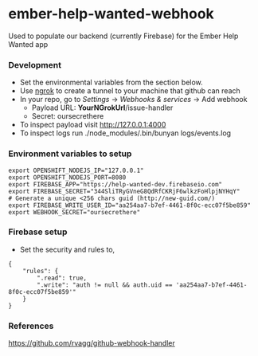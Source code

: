 # ember-help-wanted-webhook
Used to populate our backend (currently Firebase) for the Ember Help Wanted app


### Development
- Set the environmental variables from the section below.
- Use [ngrok](https://ngrok.com/) to create a tunnel to your machine that github can reach
- In your repo, go to *Settings* -> *Webhooks & services* -> Add webhook
  - Payload URL: __YourNGrokUrl__/issue-handler
  - Secret: oursecrethere
- To inspect payload visit http://127.0.0.1:4000
- To inspect logs run ./node_modules/.bin/bunyan logs/events.log

### Environment variables to setup
```
export OPENSHIFT_NODEJS_IP="127.0.0.1"
export OPENSHIFT_NODEJS_PORT=8080
export FIREBASE_APP="https://help-wanted-dev.firebaseio.com"
export FIREBASE_SECRET="344SliTRyGVneG8QdRfCKRjF6wlkzFoHlpjNYHqY"
# Generate a unique <256 chars guid (http://new-guid.com/)
export FIREBASE_WRITE_USER_ID="aa254aa7-b7ef-4461-8f0c-ecc07f5be859"
export WEBHOOK_SECRET="oursecrethere"
```

### Firebase setup
- Set the security and rules to,
```
{
    "rules": {
        ".read": true,
        ".write": "auth != null && auth.uid == 'aa254aa7-b7ef-4461-8f0c-ecc07f5be859'"
    }
}
```

### References
https://github.com/rvagg/github-webhook-handler
